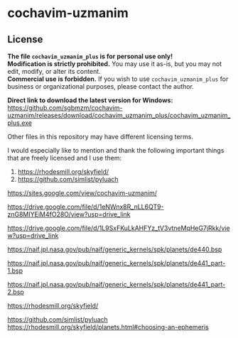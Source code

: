 # cochavim-uzmanim

## License  
**The file `cochavim_uzmanim_plus` is for personal use only!**  
**Modification is strictly prohibited.** You may use it as-is, but you may not edit, modify, or alter its content.  
**Commercial use is forbidden.** If you wish to use `cochavim_uzmanim_plus` for business or organizational purposes, please contact the author.  

**Direct link to download the latest version for Windows:**
https://github.com/sgbmzm/cochavim-uzmanim/releases/download/cochavim_uzmanim_plus/cochavim_uzmanim_plus.exe

Other files in this repository may have different licensing terms.

I would especially like to mention and thank the following important things that are freely licensed and I use them:
1. https://rhodesmill.org/skyfield/
2. https://github.com/simlist/pyluach

https://sites.google.com/view/cochavim-uzmanim/

https://drive.google.com/file/d/1eNWnx8R_nLL6QT9-znG8MIYEiM4fO28O/view?usp=drive_link

https://drive.google.com/file/d/1L9SxFKuLkAHFYz_tV3vtneMqHeG7jRkk/view?usp=drive_link

https://naif.jpl.nasa.gov/pub/naif/generic_kernels/spk/planets/de440.bsp

https://naif.jpl.nasa.gov/pub/naif/generic_kernels/spk/planets/de441_part-1.bsp

https://naif.jpl.nasa.gov/pub/naif/generic_kernels/spk/planets/de441_part-2.bsp

https://rhodesmill.org/skyfield/

https://github.com/simlist/pyluach
https://rhodesmill.org/skyfield/planets.html#choosing-an-ephemeris
